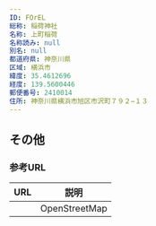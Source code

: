 ```yaml
---
ID: FOrEL
総称: 稲荷神社
名称: 上町稲荷
名称読み: null
別名: null
都道府県: 神奈川県
区域: 横浜市
緯度: 35.4612696
経度: 139.5600446
郵便番号: 2410014
住所: 神奈川県横浜市旭区市沢町７９２−１３
---
```


## その他

### 参考URL

| URL | 説明          |
| --- | ------------- |
|     | OpenStreetMap |
